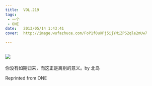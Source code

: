 ```yaml
---
title:	VOL.219
tags:
 - 一个
 - ONE
date:	2013/05/14 1:43:41
cover:	http://image.wufazhuce.com/FoP1f0uXPj5ijYMiZPS2qle2mUw7

---
```

![](http://image.wufazhuce.com/FoP1f0uXPj5ijYMiZPS2qle2mUw7)
---

你没有如期归来，而这正是离别的意义。by 北岛
 
Reprinted from ONE
